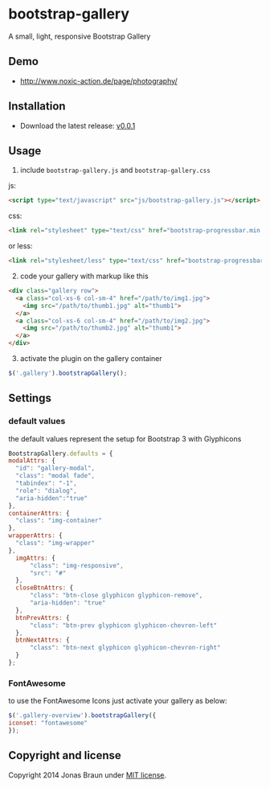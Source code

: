 bootstrap-gallery
=================

A small, light, responsive Bootstrap Gallery

## Demo

* http://www.noxic-action.de/page/photography/


## Installation

* Download the latest release: [v0.0.1](https://github.com/iekadou/bootstrap-gallery/archive/0.0.1.zip)

## Usage

1. include `bootstrap-gallery.js` and `bootstrap-gallery.css`
  
  js:
  ```html
<script type="text/javascript" src="js/bootstrap-gallery.js"></script>
  ```
  css:
  ```html
<link rel="stylesheet" type="text/css" href="bootstrap-progressbar.min.css">
  ```
  or less:
  ```html
<link rel="stylesheet/less" type="text/css" href="bootstrap-progressbar.less">
  ```

2. code your gallery with markup like this

  ```html
  <div class="gallery row">
    <a class="col-xs-6 col-sm-4" href="/path/to/img1.jpg">
      <img src="/path/to/thumb1.jpg" alt="thumb1">
    </a>
    <a class="col-xs-6 col-sm-4" href="/path/to/img2.jpg">
      <img src="/path/to/thumb2.jpg" alt="thumb1">
    </a>
  </div>
  ```

3. activate the plugin on the gallery container
  
  ```javascript
$('.gallery').bootstrapGallery();
  ```

## Settings

### default values

the default values represent the setup for Bootstrap 3 with Glyphicons

  ```javascript
BootstrapGallery.defaults = {
  modalAttrs: {
    "id": "gallery-modal",
  	"class": "modal fade",
  	"tabindex": "-1",
  	"role": "dialog",
  	"aria-hidden":"true"
  },
  containerAttrs: {
    "class": "img-container"
  },
  wrapperAttrs: {
    "class": "img-wrapper"
  },
	imgAttrs: {
		"class": "img-responsive",
		"src": "#"
	},
	closeBtnAttrs: {
		"class": "btn-close glyphicon glyphicon-remove",
		"aria-hidden": "true"
	},
	btnPrevAttrs: {
		"class": "btn-prev glyphicon glyphicon-chevron-left"
	},
	btnNextAttrs: {
		"class": "btn-next glyphicon glyphicon-chevron-right"
	}
};
  ```
  
### FontAwesome

  to use the FontAwesome Icons just activate your gallery as below:

  ```javascript
$('.gallery-overview').bootstrapGallery({
  iconset: "fontawesome"
});
  ```

## Copyright and license

Copyright 2014 Jonas Braun under [MIT license](https://github.com/iekadou/bootstrap-gallery/blob/master/LICENSE).
